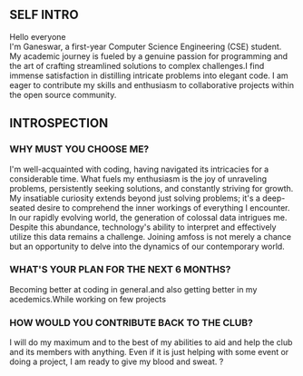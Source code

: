 ## SELF INTRO
Hello everyone<br>
I'm Ganeswar, a first-year Computer Science Engineering (CSE) student. My academic journey is fueled by a genuine passion for programming and the art of crafting streamlined solutions to complex challenges.I find immense satisfaction in distilling intricate problems into elegant code.
I am eager to contribute my skills and enthusiasm to collaborative projects within the open source community.
## INTROSPECTION
### WHY MUST YOU CHOOSE ME?
I'm well-acquainted with coding, having navigated its intricacies for a considerable time. What fuels my enthusiasm is the joy of unraveling problems, persistently seeking solutions, and constantly striving for growth. My insatiable curiosity extends beyond just solving problems; it's a deep-seated desire to comprehend the inner workings of everything I encounter.
In our rapidly evolving world, the generation of colossal data intrigues me. Despite this abundance, technology's ability to interpret and effectively utilize this data remains a challenge. Joining amfoss is not merely a chance but an opportunity to delve into the dynamics of our contemporary world.
### WHAT'S YOUR PLAN FOR THE NEXT 6 MONTHS?
Becoming better at coding in general.and also getting better in my acedemics.While working on few projects
### HOW WOULD YOU CONTRIBUTE BACK TO THE CLUB?
I will do my maximum and to the best of my abilities to aid and help the club and its members with anything. Even if it is just helping with some event or doing a project, I am ready to give my blood and sweat.
?
